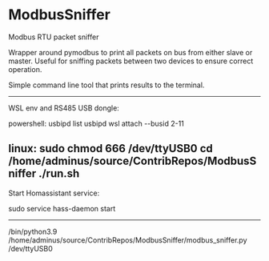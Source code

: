 # ModbusSniffer
Modbus RTU packet sniffer

Wrapper around pymodbus to print all packets on bus from either slave or master.
Useful for sniffing packets between two devices to ensure correct operation.

Simple command line tool that prints results to the terminal.

----------------------------------------------------
WSL env and RS485 USB dongle:

powershell:
usbipd list
usbipd wsl attach --busid 2-11

linux:
sudo chmod 666 /dev/ttyUSB0
cd /home/adminus/source/ContribRepos/ModbusSniffer
./run.sh
-----------------------------------------------------

Start Homassistant service:

sudo service hass-daemon start



----------------------------------------------------
/bin/python3.9 /home/adminus/source/ContribRepos/ModbusSniffer/modbus_sniffer.py /dev/ttyUSB0



